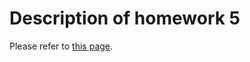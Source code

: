 # Description of homework 5

Please refer to [this page](https://github.com/LingyingWu/google-step-tsp).
